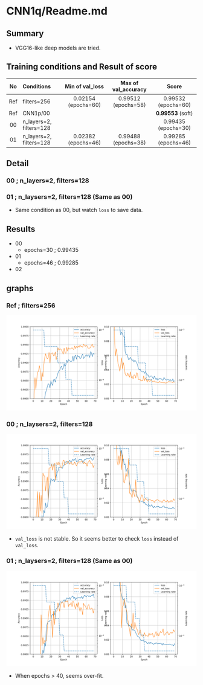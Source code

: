 # CNN1q/Readme.md

## Summary
- VGG16-like deep models are tried.

## Training conditions and Result of score
| No| Conditions | Min of val_loss | Max of val_accuracy | Score |
|:-:| :-- | :-: | :-: | :-: |
| Ref | filters=256 | 0.02154 (epochs=60) |0.99512 (epochs=58) | 0.99532 (epochs=60) |
| Ref | CNN1p/00    |                     |                    | **0.99553** (soft)  |
| 00  | n_layers=2, filters=128 |                     |                    | 0.99435 (epochs=30)|
| 01  | n_layers=2, filters=128 | 0.02382 (epochs=46) | 0.99488 (epochs=38)| 0.99285 (epochs=46)|

## Detail
### 00 ; n_layers=2, filters=128

### 01 ; n_laysers=2, filters=128 (Same as 00)
- Same condition as 00, but watch `loss` to save data.

## Results
- 00
  - epochs=30 ; 0.99435
- 01
  - epochs=46 ; 0.99285
- 02

## graphs
### Ref ; filters=256
![graphs of accuracy and loss](../CNN1o/01/CNN1o_01.svg)

### 00 ; n_laysers=2, filters=128
![graphs of accuracy and loss](../CNN1q/00/CNN1q_00.svg)
- `val_loss` is not stable. So it seems better to check `loss` instead of `val_loss`.

### 01 ; n_laysers=2, filters=128 (Same as 00)
![graphs of accuracy and loss](../CNN1q/01/CNN1q_01.svg)
- When epochs > 40, seems over-fit.
